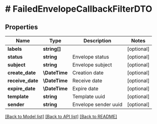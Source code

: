 # # FailedEnvelopeCallbackFilterDTO

## Properties

Name | Type | Description | Notes
------------ | ------------- | ------------- | -------------
**labels** | **string[]** |  | [optional]
**status** | **string** | Envelope status | [optional]
**subject** | **string** | Envelope subject | [optional]
**create_date** | **\DateTime** | Creation date | [optional]
**receive_date** | **\DateTime** | Receive date | [optional]
**expire_date** | **\DateTime** | Expire date | [optional]
**template** | **string** | Template uuid | [optional]
**sender** | **string** | Envelope sender uuid | [optional]

[[Back to Model list]](../../README.md#models) [[Back to API list]](../../README.md#endpoints) [[Back to README]](../../README.md)
